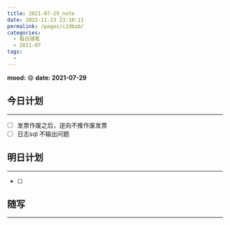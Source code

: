 ```yaml
---
title: 2021-07-29_note
date: 2022-11-13 23:10:11
permalink: /pages/c2dbab/
categories:
  - 每日随笔
  - 2021-07
tags:
  - 
---
```

**mood:** :smile:  																		**date: 2021-07-29**  

## 今日计划  
------
- [ ]  发票作废之后，逆向不推作废发票
- [ ]  日志sql 不输出问题
## 明日计划  
------
- [ ]  
## 随写 
------
